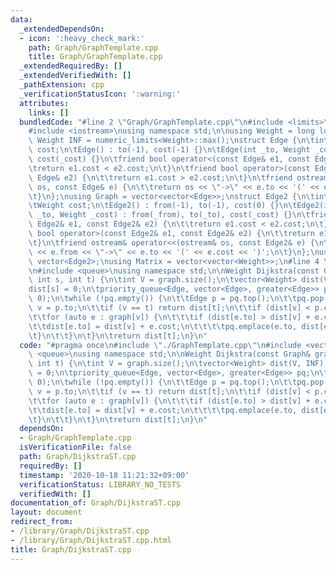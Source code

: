 ```yaml
---
data:
  _extendedDependsOn:
  - icon: ':heavy_check_mark:'
    path: Graph/GraphTemplate.cpp
    title: Graph/GraphTemplate.cpp
  _extendedRequiredBy: []
  _extendedVerifiedWith: []
  _pathExtension: cpp
  _verificationStatusIcon: ':warning:'
  attributes:
    links: []
  bundledCode: "#line 2 \"Graph/GraphTemplate.cpp\"\n#include <limits>\n#include <vector>\n\
    #include <iostream>\nusing namespace std;\n\nusing Weight = long long;\nconstexpr\
    \ Weight INF = numeric_limits<Weight>::max();\nstruct Edge {\n\tint to;\n\tWeight\
    \ cost;\n\tEdge() : to(-1), cost(-1) {}\n\tEdge(int _to, Weight _cost = 1) : to(_to),\
    \ cost(_cost) {}\n\tfriend bool operator<(const Edge& e1, const Edge& e2) {\n\t\
    \treturn e1.cost < e2.cost;\n\t}\n\tfriend bool operator>(const Edge& e1, const\
    \ Edge& e2) {\n\t\treturn e1.cost > e2.cost;\n\t}\n\tfriend ostream& operator<<(ostream&\
    \ os, const Edge& e) {\n\t\treturn os << \"->\" << e.to << '(' << e.cost << ')';\n\
    \t}\n};\nusing Graph = vector<vector<Edge>>;\nstruct Edge2 {\n\tint from, to;\n\
    \tWeight cost;\n\tEdge2() : from(-1), to(-1), cost(0) {}\n\tEdge2(int _from, int\
    \ _to, Weight _cost) : from(_from), to(_to), cost(_cost) {}\n\tfriend bool operator<(const\
    \ Edge2& e1, const Edge2& e2) {\n\t\treturn e1.cost < e2.cost;\n\t}\n\tfriend\
    \ bool operator>(const Edge2& e1, const Edge2& e2) {\n\t\treturn e1.cost > e2.cost;\n\
    \t}\n\tfriend ostream& operator<<(ostream& os, const Edge2& e) {\n\t\treturn os\
    \ << e.from << \"->\" << e.to << '(' << e.cost << ')';\n\t}\n};\nusing Edges =\
    \ vector<Edge2>;\nusing Matrix = vector<vector<Weight>>;\n#line 4 \"Graph/DijkstraST.cpp\"\
    \n#include <queue>\nusing namespace std;\n\nWeight Dijkstra(const Graph& graph,\
    \ int s, int t) {\n\tint V = graph.size();\n\tvector<Weight> dist(V, INF);\n\t\
    dist[s] = 0;\n\tpriority_queue<Edge, vector<Edge>, greater<Edge>> pq;\n\tpq.emplace(s,\
    \ 0);\n\twhile (!pq.empty()) {\n\t\tEdge p = pq.top();\n\t\tpq.pop();\n\t\tint\
    \ v = p.to;\n\t\tif (v == t) return dist[t];\n\t\tif (dist[v] < p.cost) continue;\n\
    \t\tfor (auto e : graph[v]) {\n\t\t\tif (dist[e.to] > dist[v] + e.cost) {\n\t\t\
    \t\tdist[e.to] = dist[v] + e.cost;\n\t\t\t\tpq.emplace(e.to, dist[e.to]);\n\t\t\
    \t}\n\t\t}\n\t}\n\treturn dist[t];\n}\n"
  code: "#pragma once\n#include \"./GraphTemplate.cpp\"\n#include <vector>\n#include\
    \ <queue>\nusing namespace std;\n\nWeight Dijkstra(const Graph& graph, int s,\
    \ int t) {\n\tint V = graph.size();\n\tvector<Weight> dist(V, INF);\n\tdist[s]\
    \ = 0;\n\tpriority_queue<Edge, vector<Edge>, greater<Edge>> pq;\n\tpq.emplace(s,\
    \ 0);\n\twhile (!pq.empty()) {\n\t\tEdge p = pq.top();\n\t\tpq.pop();\n\t\tint\
    \ v = p.to;\n\t\tif (v == t) return dist[t];\n\t\tif (dist[v] < p.cost) continue;\n\
    \t\tfor (auto e : graph[v]) {\n\t\t\tif (dist[e.to] > dist[v] + e.cost) {\n\t\t\
    \t\tdist[e.to] = dist[v] + e.cost;\n\t\t\t\tpq.emplace(e.to, dist[e.to]);\n\t\t\
    \t}\n\t\t}\n\t}\n\treturn dist[t];\n}\n"
  dependsOn:
  - Graph/GraphTemplate.cpp
  isVerificationFile: false
  path: Graph/DijkstraST.cpp
  requiredBy: []
  timestamp: '2020-10-18 11:21:32+09:00'
  verificationStatus: LIBRARY_NO_TESTS
  verifiedWith: []
documentation_of: Graph/DijkstraST.cpp
layout: document
redirect_from:
- /library/Graph/DijkstraST.cpp
- /library/Graph/DijkstraST.cpp.html
title: Graph/DijkstraST.cpp
---
```

